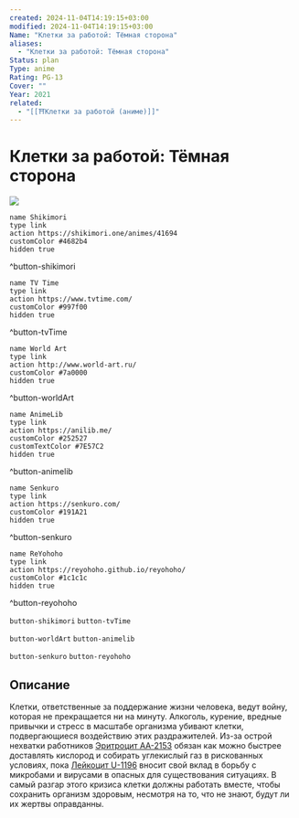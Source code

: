 ```yaml
---
created: 2024-11-04T14:19:15+03:00
modified: 2024-11-04T14:19:15+03:00
Name: "Клетки за работой: Тёмная сторона"
aliases:
  - "Клетки за работой: Тёмная сторона"
Status: plan
Type: anime
Rating: PG-13
Cover: ""
Year: 2021
related:
  - "[[⛩️Клетки за работой (аниме)]]"
---
```


# Клетки за работой: Тёмная сторона

![](https://nyaa.shikimori.one/uploads/poster/animes/41694/c33ecc96e0679c3c0ca0a62d20e5cf20.jpeg)

```button
name Shikimori
type link
action https://shikimori.one/animes/41694
customColor #4682b4
hidden true
```
^button-shikimori

```button
name TV Time
type link
action https://www.tvtime.com/
customColor #997f00
hidden true
```
^button-tvTime

```button
name World Art
type link
action http://www.world-art.ru/
customColor #7a0000
hidden true
```
^button-worldArt

```button
name AnimeLib
type link
action https://anilib.me/
customColor #252527
customTextColor #7E57C2
hidden true
```
^button-animelib

```button
name Senkuro
type link
action https://senkuro.com/
customColor #191A21
hidden true
```
^button-senkuro

```button
name ReYohoho
type link
action https://reyohoho.github.io/reyohoho/
customColor #1c1c1c
hidden true
```
^button-reyohoho

`button-shikimori` `button-tvTime`

`button-worldArt` `button-animelib`

`button-senkuro` `button-reyohoho`

## Описание

Клетки, ответственные за поддержание жизни человека, ведут войну, которая не прекращается ни на минуту. Алкоголь, курение, вредные привычки и стресс в масштабе организма убивают клетки, подвергающиеся воздействию этих раздражителей. Из-за острой нехватки работников [Эритроцит AА-2153](https://shikimori.one/characters/167168-sekkekkyuu-aa2153) обязан как можно быстрее доставлять кислород и собирать углекислый газ в рискованных условиях, пока [Лейкоцит U-1196](https://shikimori.one/characters/167169-hakkekkyuu-u-1196) вносит свой вклад в борьбу с микробами и вирусами в опасных для существования ситуациях. В самый разгар этого кризиса клетки должны работать вместе, чтобы сохранить организм здоровым, несмотря на то, что не знают, будут ли их жертвы оправданны.
